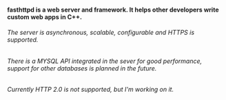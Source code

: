 #### fasthttpd is a web server and framework. It helps other developers write custom web apps in C++. 
###### The server is asynchronous, scalable, configurable and HTTPS is supported. 
###### There is a MYSQL API integrated in the sever for good performance, support for other databases is planned in the future. 
###### Currently HTTP 2.0 is not supported, but I'm working on it.
